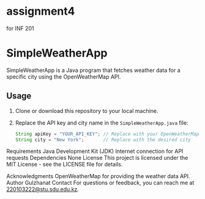 # assignment4
for INF 201
# SimpleWeatherApp

SimpleWeatherApp is a Java program that fetches weather data for a specific city using the OpenWeatherMap API.

## Usage

1. Clone or download this repository to your local machine.

2. Replace the API key and city name in the `SimpleWeatherApp.java` file:

   ```java
   String apiKey = "YOUR_API_KEY"; // Replace with your OpenWeatherMap API key
   String city = "New York";       // Replace with the desired city
Requirements
Java Development Kit (JDK)
Internet connection for API requests
Dependencies
None
License
This project is licensed under the MIT License - see the LICENSE file for details.

Acknowledgments
OpenWeatherMap for providing the weather data API.
Author
Gulzhanat
Contact
For questions or feedback, you can reach me at 220103222@stu.sdu.edu.kz.

